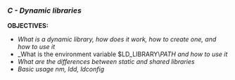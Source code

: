 ### _*C - Dynamic libraries*_

**OBJECTIVES:**

- _What is a dynamic library, how does it work, how to create one, and how to use it_
- _What is the environment variable $LD_LIBRARY\\_PATH and how to use it_
- _What are the differences between static and shared libraries_
- _Basic usage nm, ldd, ldconfig_
